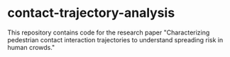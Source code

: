 # contact-trajectory-analysis

This repository contains code for the research paper "Characterizing pedestrian contact interaction trajectories to understand
spreading risk in human crowds."

